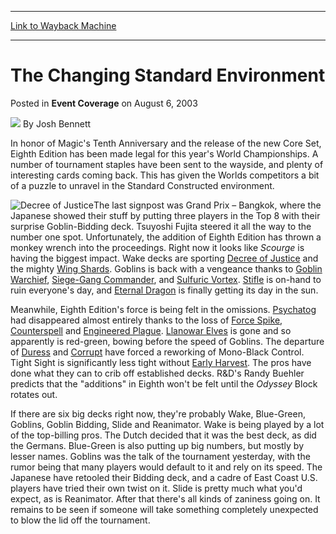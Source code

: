 
---
[Link to Wayback Machine](https://web.archive.org/web/20171029105051/https://magic.wizards.com/en/articles/archive/event-coverage/changing-standard-environment-2003-08-06)

[_metadata_:author]:- "Josh Bennett"
[_metadata_:description]:- "In honor of Magic's Tenth Anniversary and the release of the new Core Set, Eighth Edition has been made legal for this year's World Championships. A number of tournament staples have been sent to the wayside, and plenty of interesting cards coming back. This has given the Worlds competitors a bit of a puzzle to unravel in the Standard Constructed environment."
[_metadata_:generator]:- "Drupal 7 (http://drupal.org)"
[_metadata_:node]:- "805196"
[_metadata_:publish_date]:- "2003-08-06"
[_metadata_:source]:- "div-main-content"
[_metadata_:title]:- "The Changing Standard Environment"
[_metadata_:wayback_capture_timestamp]:- "2017-10-29 10:50:51"
[_metadata_:wayback_raw_url]:- "https://web.archive.org/web/20171029105051id_/https://magic.wizards.com/en/articles/archive/event-coverage/changing-standard-environment-2003-08-06"
[_metadata_:wayback_url]:- "https://magic.wizards.com/en/articles/archive/event-coverage/changing-standard-environment-2003-08-06"
---


The Changing Standard Environment
=================================



 Posted in **Event Coverage**
 on August 6, 2003 






![](https://media.magic.wizards.com/styles/auth_small/public/images/person/authorpic_joshbennett.jpg)
By Josh Bennett











In honor of Magic's Tenth Anniversary and the release of the new Core Set, Eighth Edition has been made legal for this year's World Championships. A number of tournament staples have been sent to the wayside, and plenty of interesting cards coming back. This has given the Worlds competitors a bit of a puzzle to unravel in the Standard Constructed environment. 

![Decree of Justice](http://gatherer.wizards.com/Handlers/Image.ashx?type=card&name=Decree+of+Justice)The last signpost was Grand Prix – Bangkok, where the Japanese showed their stuff by putting three players in the Top 8 with their surprise Goblin-Bidding deck. Tsuyoshi Fujita steered it all the way to the number one spot. Unfortunately, the addition of Eighth Edition has thrown a monkey wrench into the proceedings. Right now it looks like *Scourge* is having the biggest impact. Wake decks are sporting [Decree of Justice](http://gatherer.wizards.com/Pages/Card/Details.aspx?name=Decree+of+Justice) and the mighty [Wing Shards](http://gatherer.wizards.com/Pages/Card/Details.aspx?name=Wing+Shards). Goblins is back with a vengeance thanks to [Goblin Warchief](http://gatherer.wizards.com/Pages/Card/Details.aspx?name=Goblin+Warchief), [Siege-Gang Commander](http://gatherer.wizards.com/Pages/Card/Details.aspx?name=Siege-Gang+Commander), and [Sulfuric Vortex](http://gatherer.wizards.com/Pages/Card/Details.aspx?name=Sulfuric+Vortex). [Stifle](http://gatherer.wizards.com/Pages/Card/Details.aspx?name=Stifle) is on-hand to ruin everyone's day, and [Eternal Dragon](http://gatherer.wizards.com/Pages/Card/Details.aspx?name=Eternal+Dragon) is finally getting its day in the sun. 

Meanwhile, Eighth Edition's force is being felt in the omissions. [Psychatog](http://gatherer.wizards.com/Pages/Card/Details.aspx?name=Psychatog) had disappeared almost entirely thanks to the loss of [Force Spike](http://gatherer.wizards.com/Pages/Card/Details.aspx?name=Force+Spike), [Counterspell](http://gatherer.wizards.com/Pages/Card/Details.aspx?name=Counterspell) and [Engineered Plague](http://gatherer.wizards.com/Pages/Card/Details.aspx?name=Engineered+Plague). [Llanowar Elves](http://gatherer.wizards.com/Pages/Card/Details.aspx?name=Llanowar+Elves) is gone and so apparently is red-green, bowing before the speed of Goblins. The departure of [Duress](http://gatherer.wizards.com/Pages/Card/Details.aspx?name=Duress) and [Corrupt](http://gatherer.wizards.com/Pages/Card/Details.aspx?name=Corrupt) have forced a reworking of Mono-Black Control. Tight Sight is significantly less tight without [Early Harvest](http://gatherer.wizards.com/Pages/Card/Details.aspx?name=Early+Harvest). The pros have done what they can to crib off established decks. R&D's Randy Buehler predicts that the "additions" in Eighth won't be felt until the *Odyssey* Block rotates out. 

If there are six big decks right now, they're probably Wake, Blue-Green, Goblins, Goblin Bidding, Slide and Reanimator. Wake is being played by a lot of the top-billing pros. The Dutch decided that it was the best deck, as did the Germans. Blue-Green is also putting up big numbers, but mostly by lesser names. Goblins was the talk of the tournament yesterday, with the rumor being that many players would default to it and rely on its speed. The Japanese have retooled their Bidding deck, and a cadre of East Coast U.S. players have tried their own twist on it. Slide is pretty much what you'd expect, as is Reanimator. After that there's all kinds of zaniness going on. It remains to be seen if someone will take something completely unexpected to blow the lid off the tournament. 







